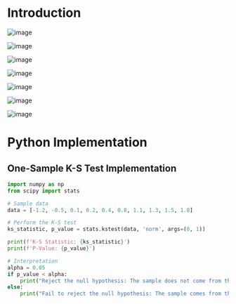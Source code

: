 # Introduction

![image](https://github.com/user-attachments/assets/3801d5ad-1ce7-409e-bb9b-971a22bbcd05)

![image](https://github.com/user-attachments/assets/a6e4756d-f566-44a2-8e73-ddf8ae350cbd)

![image](https://github.com/user-attachments/assets/4d8f0a51-61b2-4f52-b628-27a01967cd8e)

![image](https://github.com/user-attachments/assets/faa9b0a5-12cd-4b81-9249-a62afeb710d2)

![image](https://github.com/user-attachments/assets/ca21997b-0960-4ca4-a922-85cdab7ceafc)

![image](https://github.com/user-attachments/assets/eb9e5401-48e1-455a-b4e1-af15bdd4325c)

![image](https://github.com/user-attachments/assets/fe421e1a-78f7-460f-9acc-2a941f72ef4a)

# Python Implementation

## One-Sample K-S Test Implementation

```python
import numpy as np
from scipy import stats

# Sample data
data = [-1.2, -0.5, 0.1, 0.2, 0.4, 0.8, 1.1, 1.3, 1.5, 1.8]

# Perform the K-S test
ks_statistic, p_value = stats.kstest(data, 'norm', args=(0, 1))

print(f'K-S Statistic: {ks_statistic}')
print(f'P-Value: {p_value}')

# Interpretation
alpha = 0.05
if p_value < alpha:
    print("Reject the null hypothesis: The sample does not come from the specified normal distribution.")
else:
    print("Fail to reject the null hypothesis: The sample comes from the specified normal distribution.")

```
